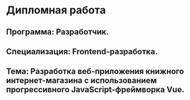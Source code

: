# Дипломная работа
## Программа: Разработчик.
## Специализация: Frontend-разработка.
## Тема: Разработка веб-приложения книжного интернет-магазина с использованием прогрессивного JavaScript-фреймворка Vue.
